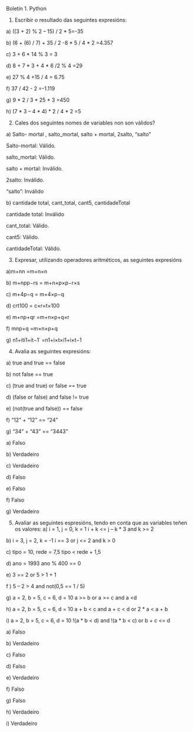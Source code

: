 Boletín 1. Python

1. Escribir o resultado das seguintes expresións:

a) ((3 + 2) % 2 – 15) / 2 * 5=-35

b) (6 + (6) / 7) + 35 / 2 -8 * 5 / 4 * 2 =4.357

c) 3 + 6 * 14 % 3 = 3

d) 8 + 7 * 3 + 4 * 6 /2 % 4 =29

e) 27 % 4 +15 / 4 = 6.75

f) 37 / 42  - 2 =-1.119

g) 9 * 2 / 3 * 25 * 3 =450

h) (7 * 3 – 4 * 4) * 2 / 4 * 2 =5

2. Cales dos seguintes nomes de variables non son válidos?

a) Salto- mortal , salto_mortal, salto + mortal, 2salto, “salto”

Salto-mortal: Válido.


salto_mortal: Válido.


salto + mortal: Inválido.


2salto: Inválido.


“salto”: Inválido

b) cantidade total, cant_total, cant5, cantidadeTotal

cantidade total: Inválido


cant_total: Válido.


cant5: Válido.


cantidadeTotal: Válido. 


3. Expresar, utilizando operadores aritméticos, as seguintes expresións

a)m+nn	 =m+n×n	

b) m+npp−rs   =   m+n×p×p−r×s

c) m+4p−q = m+4×p−q

d) crt100   =  c×r×t×100  

e) m+np+qr  =m+n×p+q×r

f) mnp+q =m×n×p+q

g) n1+iti1+it−1˙ =n1​+i×t×i1​+i×t−1


4. Avalia as seguintes expresións:

a) true and true == false

b) not false == true

c) (true and true) or false == true

d) (false or false) and false != true

e) (not(true and false)) == false

f) “12” + “12” == “24”

g) “34” + “43” == “3443”

a) Falso

b) Verdadeiro

c) Verdadeiro

d) Falso

e) Falso

f) Falso

g) Verdadeiro






5. Avaliar as seguintes espresións, tendo en conta que as variables  teñen os valores:
a) i = 1, j = 0, k = 1    i + k <= j – k * 3 and k >= 2

b) i = 3, j = 2, k = -1				i == 3 or j <= 2 and k > 0

c) tipo = 10, rede = 7,5 			tipo < rede + 1,5

d) ano = 1993				ano % 400 == 0

e) 3 == 2 or 5 > 1 + 1 

f ) 5 – 2 > 4 and not(0,5 == 1 / 5)

g) a = 2, b = 5, c = 6, d = 10		a >= b or a >= c and a <d

h) a = 2, b = 5, c = 6, d = 10		a + b < c and a + c < d or 2 * a < a + b

i)  a = 2, b = 5, c = 6, d = 10		!(a * b < d) and !(a * b < c) or b + c <= d





a) Falso

b) Verdadeiro

c) Falso

d) Falso

e) Verdadeiro

f) Falso

g) Falso

h) Verdadeiro

i) Verdadeiro
